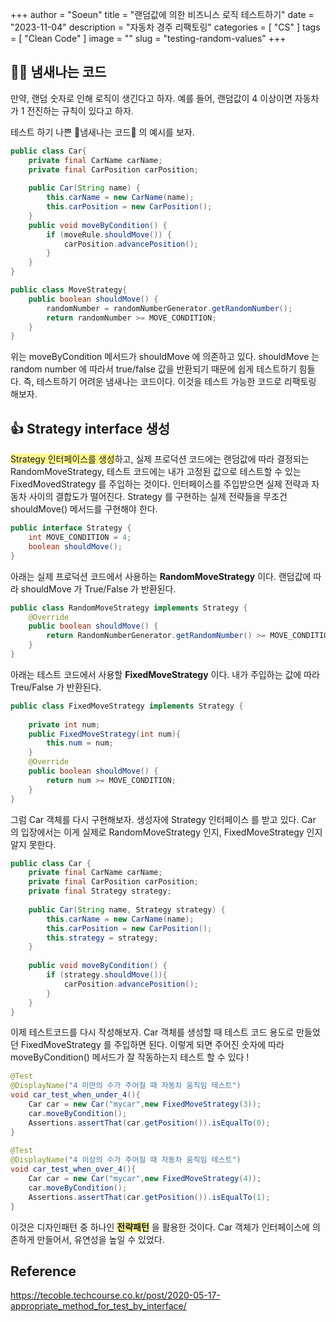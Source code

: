 +++
author = "Soeun"
title = "랜덤값에 의한 비즈니스 로직 테스트하기"
date = "2023-11-04"
description = "자동차 경주 리팩토링"
categories = [
    "CS"
]
tags = [
    "Clean Code"
]
image = ""
slug = "testing-random-values"
+++

## 👎🏻 냄새나는 코드

만약, 랜덤 숫자로 인해 로직이 생긴다고 하자. 예를 들어, 랜덤값이 4 이상이면 자동차가 1 전진하는 규칙이 있다고 하자.

테스트 하기 나쁜 💩냄새나는 코드💩 의 예시를 보자. 

```java
public class Car{
	private final CarName carName;  
	private final CarPosition carPosition;
	
	public Car(String name) {  
	    this.carName = new CarName(name);  
	    this.carPosition = new CarPosition();  
	}
	public void moveByCondition() {  
	    if (moveRule.shouldMove()) {  
	        carPosition.advancePosition();  
	    }  
	}
}
```

```java
public class MoveStrategy{
	public boolean shouldMove() {  
	    randomNumber = randomNumberGenerator.getRandomNumber();  
	    return randomNumber >= MOVE_CONDITION;  
	}
}
```

위는 moveByCondition 메서드가 shouldMove 에 의존하고 있다. shouldMove 는 random number 에 따라서 true/false 값을 반환되기 때문에 쉽게 테스트하기 힘들다. 즉, 테스트하기 어려운 냄새나는 코드이다. 이것을 테스트 가능한 코드로 리팩토링 해보자. 

## 👍 Strategy interface 생성

<span style="background:#fff88f">Strategy 인터페이스를 생성</span>하고, 실제 프로덕션 코드에는 랜덤값에 따라 결정되는 RandomMoveStrategy, 테스트 코드에는 내가 고정된 값으로 테스트할 수 있는 FixedMovedStrategy 를 주입하는 것이다.  인터페이스를 주입받으면 실제 전략과 자동차 사이의 결합도가 떨어진다. Strategy 를 구현하는 실제 전략들을 무조건 shouldMove() 메서드를 구현해야 한다. 

```java
public interface Strategy {  
    int MOVE_CONDITION = 4;  
    boolean shouldMove();  
}
```

아래는 실제 프로덕션 코드에서 사용하는 **RandomMoveStrategy** 이다. 랜덤값에 따라 shouldMove 가 True/False 가 반환된다. 
```java
public class RandomMoveStrategy implements Strategy {  
    @Override  
    public boolean shouldMove() {  
        return RandomNumberGenerator.getRandomNumber() >= MOVE_CONDITION;  
    }  
}
```

아래는 테스트 코드에서 사용할 **FixedMoveStrategy** 이다. 내가 주입하는 값에 따라 Treu/False 가 반환된다. 
```java
public class FixedMoveStrategy implements Strategy {  
  
    private int num;  
    public FixedMoveStrategy(int num){  
        this.num = num;  
    }  
    @Override  
    public boolean shouldMove() {  
        return num >= MOVE_CONDITION;  
    }  
}
```

그럼 Car 객체를 다시 구현해보자. 생성자에 Strategy 인터페이스 를 받고 있다. Car 의 입장에서는 이게 실제로 RandomMoveStrategy 인지, FixedMoveStrategy 인지 알지 못한다. 

```java
public class Car {  
    private final CarName carName;  
    private final CarPosition carPosition;  
    private final Strategy strategy;  
  
    public Car(String name, Strategy strategy) {  
        this.carName = new CarName(name);  
        this.carPosition = new CarPosition();  
        this.strategy = strategy;  
    }  
  
    public void moveByCondition() {  
        if (strategy.shouldMove()){  
            carPosition.advancePosition();  
        }  
    }
}
```

이제 테스트코드를 다시 작성해보자. Car 객체를 생성할 때 테스트 코드 용도로 만들었던 FixedMoveStrategy 를 주입하면 된다. 이렇게 되면 주어진 숫자에 따라 moveByCondition() 메서드가 잘 작동하는지 테스트 할 수 있다 ! 

```java
@Test  
@DisplayName("4 미만의 수가 주어질 때 자동차 움직임 테스트")  
void car_test_when_under_4(){  
    Car car = new Car("mycar",new FixedMoveStrategy(3));  
    car.moveByCondition();  
    Assertions.assertThat(car.getPosition()).isEqualTo(0);  
}  
  
@Test  
@DisplayName("4 이상의 수가 주어질 때 자동차 움직임 테스트")  
void car_test_when_over_4(){  
    Car car = new Car("mycar",new FixedMoveStrategy(4));  
    car.moveByCondition();  
    Assertions.assertThat(car.getPosition()).isEqualTo(1);  
}
```

이것은 디자인패턴 중 하나인 <span style="background:#fff88f">**전략패턴**</span> 을 활용한 것이다. Car 객체가 인터페이스에 의존하게 만들어서, 유연성을 높일 수 있었다. 


## Reference
https://tecoble.techcourse.co.kr/post/2020-05-17-appropriate_method_for_test_by_interface/